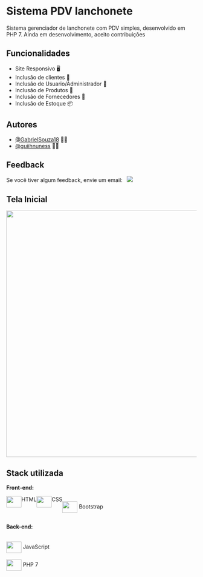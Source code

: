 
# Sistema PDV lanchonete 


Sistema gerenciador de lanchonete com PDV simples, desenvolvido em PHP 7.
Ainda em desenvolvimento, aceito contribuições


## Funcionalidades

- Site Responsivo 🖥️
- Inclusão de clientes  🧔‍
- Inclusão de Usuario/Administrador  🧔
- Inclusão de Produtos 🍔 
- Inclusão de Fornecedores 🚐 
- Inclusão de Estoque 📦 



## Autores

- [@GabrielSouza18](https://www.github.com/GabrielSouza18) 👨‍💻 
- [@guiihnuness](https://www.github.com/guiihnuness) 👨‍💻 



## Feedback

Se você tiver algum feedback, envie um email:   &nbsp; <a href = "mailto:svgabriel18@hotmail.com"><img src="https://img.shields.io/badge/Microsoft_Outlook-0078D4?style=for-the-badge&logo=microsoft-outlook&logoColor=white" target="_blank"></a>


## Tela Inicial

<img width="650px" align="center" src="../fastburger/readme/desktop.jpg">


## Stack utilizada

**Front-end:** <div style="display: flex">
  <img align="center" height="30" width="40" src="https://cdn.jsdelivr.net/gh/devicons/devicon/icons/html5/html5-original.svg"> HTML <br><br>
    <img align="center" height="30" width="40" src="https://cdn.jsdelivr.net/gh/devicons/devicon/icons/css3/css3-original.svg"> CSS <br>
 
  <img align="center" height="30" width="40" src="https://cdn.jsdelivr.net/gh/devicons/devicon/icons/bootstrap/bootstrap-original.svg"> Bootstrap
  

  
</div>

**Back-end:** 
<div style="display: inline_block">
   <br>
     <img align="center" height="30" width="40" src="https://cdn.jsdelivr.net/gh/devicons/devicon/icons/javascript/javascript-original.svg"> JavaScript <br><br>
  <img align="center" height="30" width="40" src="https://cdn.jsdelivr.net/gh/devicons/devicon/icons/php/php-original.svg"> PHP 7
  

  
</div>
          

